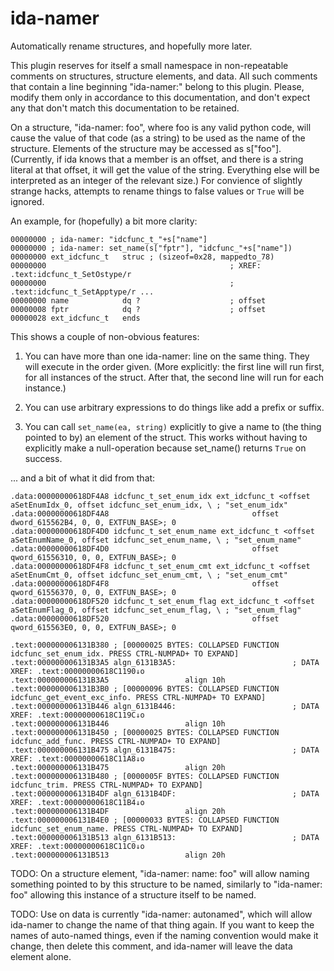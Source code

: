 # ida-namer
Automatically rename structures, and hopefully more later.

This plugin reserves for itself a small namespace in non-repeatable comments on structures, structure elements, and data.  All such comments that contain a line beginning "ida-namer:" belong to this plugin.  Please, modify them only in accordance to this documentation, and don't expect any that don't match this documentation to be retained.

On a structure, "ida-namer: foo", where foo is any valid python code, will cause the value of that code (as a string) to be used as the name of the structure.  Elements of the structure may be accessed as s["foo"].  (Currently, if ida knows that a member is an offset, and there is a string literal at that offset, it will get the value of the string.  Everything else will be interpreted as an integer of the relevant size.)  For convience of slightly strange hacks, attempts to rename things to false values or ```True``` will be ignored.

An example, for (hopefully) a bit more clarity:

    00000000 ; ida-namer: "idcfunc_t_"+s["name"]
    00000000 ; ida-namer: set_name(s["fptr"], "idcfunc_"+s["name"])
    00000000 ext_idcfunc_t   struc ; (sizeof=0x28, mappedto_78)
    00000000                                         ; XREF:  .text:idcfunc_t_SetOstype/r
    00000000                                         ; .text:idcfunc_t_SetApptype/r ...
    00000000 name            dq ?                    ; offset
    00000008 fptr            dq ?                    ; offset
    00000028 ext_idcfunc_t   ends

This shows a couple of non-obvious features:

1. You can have more than one ida-namer: line on the same thing.  They will execute in the order given.  (More explicitly: the first line will run first, for all instances of the struct.  After that, the second line will run for each instance.)

1. You can use arbitrary expressions to do things like add a prefix or suffix.

1. You can call ```set_name(ea, string)``` explicitly to give a name to (the thing pointed to by) an element of the struct.  This works without having to explicitly make a null-operation because set_name() returns ```True``` on success.

... and a bit of what it did from that:

    .data:00000000618DF4A8 idcfunc_t_set_enum_idx ext_idcfunc_t <offset aSetEnumIdx_0, offset idcfunc_set_enum_idx, \ ; "set_enum_idx"
    .data:00000000618DF4A8                                offset dword_615562B4, 0, 0, EXTFUN_BASE>; 0
    .data:00000000618DF4D0 idcfunc_t_set_enum_name ext_idcfunc_t <offset aSetEnumName_0, offset idcfunc_set_enum_name, \ ; "set_enum_name"
    .data:00000000618DF4D0                                offset qword_61556310, 0, 0, EXTFUN_BASE>; 0
    .data:00000000618DF4F8 idcfunc_t_set_enum_cmt ext_idcfunc_t <offset aSetEnumCmt_0, offset idcfunc_set_enum_cmt, \ ; "set_enum_cmt"
    .data:00000000618DF4F8                                offset qword_61556370, 0, 0, EXTFUN_BASE>; 0
    .data:00000000618DF520 idcfunc_t_set_enum_flag ext_idcfunc_t <offset aSetEnumFlag_0, offset idcfunc_set_enum_flag, \ ; "set_enum_flag"
    .data:00000000618DF520                                offset qword_615563E0, 0, 0, EXTFUN_BASE>; 0

    .text:000000006131B380 ; [00000025 BYTES: COLLAPSED FUNCTION idcfunc_set_enum_idx. PRESS CTRL-NUMPAD+ TO EXPAND]
    .text:000000006131B3A5 algn_6131B3A5:                          ; DATA XREF: .text:00000000618C1190↓o
    .text:000000006131B3A5                 align 10h
    .text:000000006131B3B0 ; [00000096 BYTES: COLLAPSED FUNCTION idcfunc_get_event_exc_info. PRESS CTRL-NUMPAD+ TO EXPAND]
    .text:000000006131B446 algn_6131B446:                          ; DATA XREF: .text:00000000618C119C↓o
    .text:000000006131B446                 align 10h
    .text:000000006131B450 ; [00000025 BYTES: COLLAPSED FUNCTION idcfunc_add_func. PRESS CTRL-NUMPAD+ TO EXPAND]
    .text:000000006131B475 algn_6131B475:                          ; DATA XREF: .text:00000000618C11A8↓o
    .text:000000006131B475                 align 20h
    .text:000000006131B480 ; [0000005F BYTES: COLLAPSED FUNCTION idcfunc_trim. PRESS CTRL-NUMPAD+ TO EXPAND]
    .text:000000006131B4DF algn_6131B4DF:                          ; DATA XREF: .text:00000000618C11B4↓o
    .text:000000006131B4DF                 align 20h
    .text:000000006131B4E0 ; [00000033 BYTES: COLLAPSED FUNCTION idcfunc_set_enum_name. PRESS CTRL-NUMPAD+ TO EXPAND]
    .text:000000006131B513 algn_6131B513:                          ; DATA XREF: .text:00000000618C11C0↓o
    .text:000000006131B513                 align 20h


TODO: On a structure element, "ida-namer: name: foo" will allow naming something pointed to by this structure to be named, similarly to "ida-namer: foo" allowing this instance of a structure itself to be named.

TODO: Use on data is currently "ida-namer: autonamed", which will allow ida-namer to change the name of that thing again.  If you want to keep the names of auto-named things, even if the naming convention would make it change, then delete this comment, and ida-namer will leave the data element alone.
